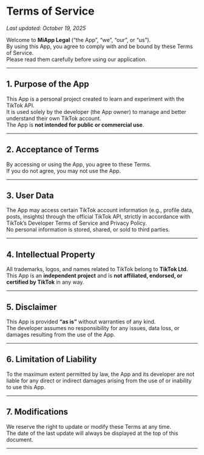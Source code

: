 # Terms of Service

_Last updated: October 19, 2025_

Welcome to **MiApp Legal** (“the App”, “we”, “our”, or “us”).  
By using this App, you agree to comply with and be bound by these Terms of Service.  
Please read them carefully before using our application.

---

## 1. Purpose of the App
This App is a personal project created to learn and experiment with the TikTok API.  
It is used solely by the developer (the App owner) to manage and better understand their own TikTok account.  
The App is **not intended for public or commercial use**.

---

## 2. Acceptance of Terms
By accessing or using the App, you agree to these Terms.  
If you do not agree, you may not use the App.

---

## 3. User Data
The App may access certain TikTok account information (e.g., profile data, posts, insights) through the official TikTok API, strictly in accordance with TikTok’s Developer Terms of Service and Privacy Policy.  
No personal information is stored, shared, or sold to third parties.

---

## 4. Intellectual Property
All trademarks, logos, and names related to TikTok belong to **TikTok Ltd.**  
This App is an **independent project** and is **not affiliated, endorsed, or certified by TikTok** in any way.

---

## 5. Disclaimer
This App is provided **“as is”** without warranties of any kind.  
The developer assumes no responsibility for any issues, data loss, or damages resulting from the use of the App.

---

## 6. Limitation of Liability
To the maximum extent permitted by law, the App and its developer are not liable for any direct or indirect damages arising from the use of or inability to use this App.

---

## 7. Modifications
We reserve the right to update or modify these Terms at any time.  
The date of the last update will always be displayed at the top of this document.

---
